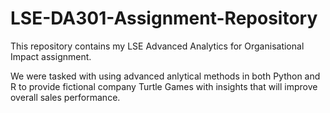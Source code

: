 # LSE-DA301-Assignment-Repository
This repository contains my LSE Advanced Analytics for Organisational Impact assignment. 

We were tasked with using advanced anlytical methods in both Python and R to provide fictional company Turtle Games with insights that will improve overall sales performance. 
